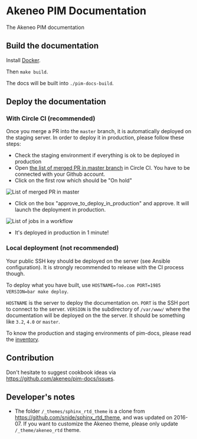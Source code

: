 # Akeneo PIM Documentation

The Akeneo PIM documentation

## Build the documentation

Install [Docker](https://docs.docker.com/engine/installation/).

Then `make build`.

The docs will be built into `./pim-docs-build`.

## Deploy the documentation

### With Circle CI (recommended)

Once you merge a PR into the `master` branch, it is automatically deployed on the staging server. In order to deploy it in production, please follow these steps:

- Check the staging environment if everything is ok to be deployed in production
- Open [the list of merged PR in master branch](https://circleci.com/gh/akeneo/workflows/pim-docs/tree/master) in Circle CI. You have to be connected with your Github account.
- Click on the first row which should be "On hold"

![List of merged PR in master](.circleci/list_workflows.jpg)

- Click on the box "approve_to_deploy_in_production" and approve. It will launch the deployment in production.

![List of jobs in a workflow](.circleci/list_jobs.jpg)

- It's deployed in production in 1 minute!

### Local deployment (not recommended)

Your public SSH key should be deployed on the server (see Ansible configuration). It is strongly recommended to release with the CI process though.

To deploy what you have built, use `HOSTNAME=foo.com PORT=1985 VERSION=bar make deploy`.

`HOSTNAME` is the server to deploy the documentation on.
`PORT` is the SSH port to connect to the server.
`VERSION` is the subdirectory of `/var/www/` where the documentation will be deployed on the the server. It should be something like `3.2`, `4.0` or `master`. 

To know the production and staging environments of pim-docs, please read the [inventory](https://github.com/akeneo/ansible/blob/master/inventories/core.inventory).


## Contribution

Don't hesitate to suggest cookbook ideas via https://github.com/akeneo/pim-docs/issues.

## Developer's notes

- The folder `/_themes/sphinx_rtd_theme` is a clone from https://github.com/snide/sphinx_rtd_theme, and was
updated on 2016-07. If you want to customize the Akeneo theme, please only update `/_theme/akeneo_rtd` theme.

